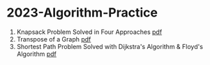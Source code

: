 # 2023-Algorithm-Practice

1. Knapsack Problem Solved in Four Approaches [pdf](https://github.com/NarinHan/2023-Algorithm-Practice/blob/main/Description/1_Knapsack.pdf)
2. Transpose of a Graph [pdf](https://github.com/NarinHan/2023-Algorithm-Practice/blob/main/Description/2_Transpose%20of%20a%20Graph.pdf)
3. Shortest Path Problem Solved with Dijkstra's Algorithm & Floyd's Algorithm [pdf](https://github.com/NarinHan/2023-Algorithm-Practice/blob/main/Description/3_Dijkstra_Floyd.pdf)
